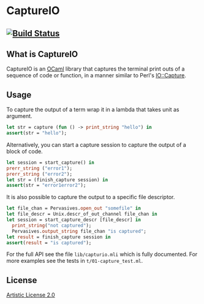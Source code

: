 
CaptureIO
==========================================
[![Build Status](https://travis-ci.org/sylvarant/captureio.svg)](https://travis-ci.org/sylvarant/captureio)
---------------------------------------------------------------------------

What is CaptureIO
----------------------

CaptureIO is an [OCaml](http://www.ocaml.org) library 
that captures the terminal print outs of a sequence of code or function,
in a manner similar to Perl's [IO::Capture](http://search.cpan.org/~reynolds/IO-Capture-0.05/lib/IO/Capture.pm).

Usage
-----

To capture the output of a term wrap it in a lambda that takes unit as argument.

```ocaml
let str = capture (fun () -> print_string "hello") in
assert(str = "hello");
```

Alternatively, you can start a capture session to capture the output of a block of code. 

```ocaml
let session = start_capture() in
prerr_string ("error1");
prerr_string ("error2");
let str = (finish_capture session) in
assert(str = "error1error2");
```
It is also possible to capture the output to a specific file descriptor.

```ocaml
let file_chan = Pervasives.open_out "somefile" in
let file_descr = Unix.descr_of_out_channel file_chan in
let session = start_capture_descr [file_descr] in
  print_string("not captured");
  Pervasives.output_string file_chan "is captured";
let result = finish_capture session in
assert(result = "is captured"); 
```

For the full API see the file `lib/capturio.mli` which is fully documented.
For more examples see the tests in `t/01-capture_test.ml`.

## License

[Artistic License 2.0](http://www.perlfoundation.org/artistic_license_2_0)
